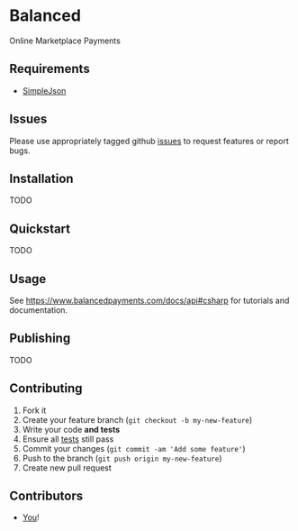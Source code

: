 # Balanced

Online Marketplace Payments

## Requirements

- [SimpleJson](https://github.com/facebook-csharp-sdk/simple-json)

## Issues

Please use appropriately tagged github [issues](https://github.com/balanced/balanced-csharp/issues) to request features or report bugs.

## Installation

TODO

## Quickstart

TODO

## Usage

See https://www.balancedpayments.com/docs/api#csharp for tutorials and documentation.

## Publishing

TODO

## Contributing

1. Fork it
2. Create your feature branch (`git checkout -b my-new-feature`)
3. Write your code **and tests**
4. Ensure all [tests](#testing) still pass
5. Commit your changes (`git commit -am 'Add some feature'`)
6. Push to the branch (`git push origin my-new-feature`)
7. Create new pull request

## Contributors

* [You](https://github.com/balanced/balanced-csharp/issues)!

